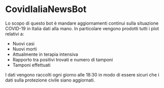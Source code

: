 # CovidIaliaNewsBot

Lo scopo di questo bot è mandare aggiornamenti continui sulla situazione COVID-19 in Italia dati alla mano. In particolare vengono prodotti tutti i plot relativi a:
- Nuovi casi
- Nuovi morti
- Attualmente in terapia intensiva
- Rapporto tra positivi trovati e numero di tamponi
- Tamponi effettuati

I dati vengono raccolti ogni giorno alle 18:30 in modo di essere sicuri che i dati sulla protezione civile siano aggiornati.